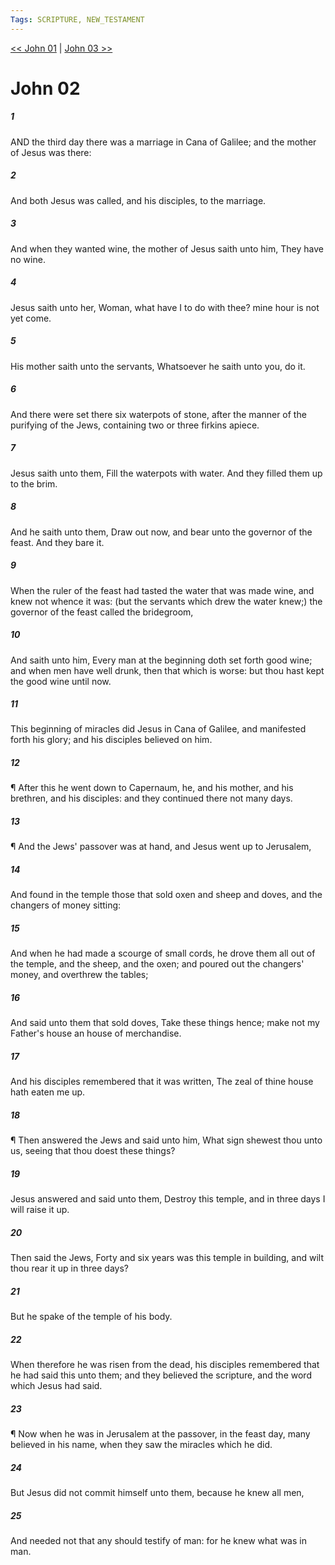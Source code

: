 ```yaml
---
Tags: SCRIPTURE, NEW_TESTAMENT
---
```


[<< John 01](NEW_TESTAMENT/04_John/John_01.md) | [John 03 >>](NEW_TESTAMENT/04_John/John_03.md)

# John 02

##### 1

AND the third day there was a marriage in Cana of Galilee; and the mother of Jesus was there:

##### 2

And both Jesus was called, and his disciples, to the marriage.

##### 3

And when they wanted wine, the mother of Jesus saith unto him, They have no wine.

##### 4

Jesus saith unto her, Woman, what have I to do with thee? mine hour is not yet come.

##### 5

His mother saith unto the servants, Whatsoever he saith unto you, do it.

##### 6

And there were set there six waterpots of stone, after the manner of the purifying of the Jews, containing two or three firkins apiece.

##### 7

Jesus saith unto them, Fill the waterpots with water. And they filled them up to the brim.

##### 8

And he saith unto them, Draw out now, and bear unto the governor of the feast. And they bare it.

##### 9

When the ruler of the feast had tasted the water that was made wine, and knew not whence it was: (but the servants which drew the water knew;) the governor of the feast called the bridegroom,

##### 10

And saith unto him, Every man at the beginning doth set forth good wine; and when men have well drunk, then that which is worse: but thou hast kept the good wine until now.

##### 11

This beginning of miracles did Jesus in Cana of Galilee, and manifested forth his glory; and his disciples believed on him.

##### 12

¶ After this he went down to Capernaum, he, and his mother, and his brethren, and his disciples: and they continued there not many days.

##### 13

¶ And the Jews' passover was at hand, and Jesus went up to Jerusalem,

##### 14

And found in the temple those that sold oxen and sheep and doves, and the changers of money sitting:

##### 15

And when he had made a scourge of small cords, he drove them all out of the temple, and the sheep, and the oxen; and poured out the changers' money, and overthrew the tables;

##### 16

And said unto them that sold doves, Take these things hence; make not my Father's house an house of merchandise.

##### 17

And his disciples remembered that it was written, The zeal of thine house hath eaten me up.

##### 18

¶ Then answered the Jews and said unto him, What sign shewest thou unto us, seeing that thou doest these things?

##### 19

Jesus answered and said unto them, Destroy this temple, and in three days I will raise it up.

##### 20

Then said the Jews, Forty and six years was this temple in building, and wilt thou rear it up in three days?

##### 21

But he spake of the temple of his body.

##### 22

When therefore he was risen from the dead, his disciples remembered that he had said this unto them; and they believed the scripture, and the word which Jesus had said.

##### 23

¶ Now when he was in Jerusalem at the passover, in the feast day, many believed in his name, when they saw the miracles which he did.

##### 24

But Jesus did not commit himself unto them, because he knew all men,

##### 25

And needed not that any should testify of man: for he knew what was in man.
